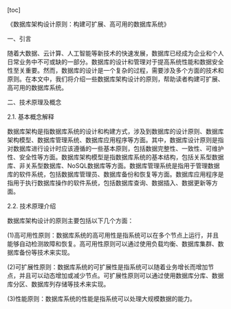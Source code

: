 
[toc]                    
                
                
《数据库架构设计原则：构建可扩展、高可用的数据库系统》

一、引言

随着大数据、云计算、人工智能等新技术的快速发展，数据库已经成为企业和个人日常业务中不可或缺的一部分。数据库的设计和管理对于提高系统性能和数据安全性至关重要。然而，数据库的设计是一个复杂的过程，需要涉及多个方面的技术和原则。在本文中，我们将介绍一些数据库架构设计的原则，帮助读者构建可扩展、高可用的数据库系统。

二、技术原理及概念

2.1. 基本概念解释

数据库架构是指数据库系统的设计和构建方式，涉及到数据库的设计原则、数据库架构模型、数据库管理系统、数据库应用程序等方面。其中，数据库设计原则是指对数据库进行设计时应该遵循的一些基本原则，包括数据完整性、一致性、可维护性、安全性等方面。数据库架构模型是指数据库系统的基本结构，包括关系型数据库、非关系型数据库、NoSQL数据库等方面。数据库管理系统是指用于管理数据库的软件系统，包括数据库管理员、数据库备份和恢复等方面。数据库应用程序是指用于执行数据库操作的软件系统，包括数据库查询、数据插入、数据更新等方面。

2.2. 技术原理介绍

数据库架构设计的原则主要包括以下几个方面：

(1)高可用性原则：数据库系统的高可用性是指系统可以在多个节点上运行，并且能够自动检测故障和恢复。高可用性原则可以通过使用负载均衡、数据库集群、数据库备份等技术来实现。

(2)可扩展性原则：数据库系统的可扩展性是指系统可以随着业务增长而增加节点，并且可以动态增加或减少节点。可扩展性原则可以通过使用数据库分库、数据库分区、数据库列存储等技术来实现。

(3)性能原则：数据库系统的性能是指系统可以处理大规模数据的能力。

